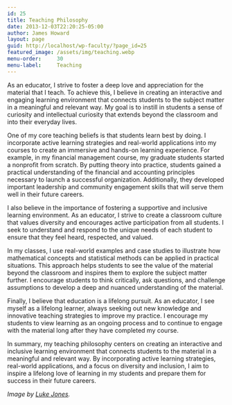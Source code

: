 ```yaml
---
id: 25
title: Teaching Philosophy
date: 2013-12-03T22:20:25-05:00
author: James Howard
layout: page
guid: http://localhost/wp-faculty/?page_id=25
featured_image: /assets/img/teaching.webp
menu-order:     30
menu-label:     Teaching
---
```


As an educator, I strive to foster a deep love and appreciation for
the material that I teach. To achieve this, I believe in creating
an interactive and engaging learning environment that connects
students to the subject matter in a meaningful and relevant way.
My goal is to instill in students a sense of curiosity and intellectual
curiosity that extends beyond the classroom and into their everyday
lives.

One of my core teaching beliefs is that students learn best by
doing. I incorporate active learning strategies and real-world
applications into my courses to create an immersive and hands-on
learning experience. For example, in my financial management course,
my graduate students started a nonprofit from scratch. By putting
theory into practice, students gained a practical understanding of
the financial and accounting principles necessary to launch a
successful organization. Additionally, they developed important
leadership and community engagement skills that will serve them
well in their future careers.

I also believe in the importance of fostering a supportive and
inclusive learning environment. As an educator, I strive to create
a classroom culture that values diversity and encourages active
participation from all students. I seek to understand and respond
to the unique needs of each student to ensure that they feel heard,
respected, and valued.

In my classes, I use real-world examples and case studies to
illustrate how mathematical concepts and statistical methods can
be applied in practical situations. This approach helps students
to see the value of the material beyond the classroom and inspires
them to explore the subject matter further. I encourage students
to think critically, ask questions, and challenge assumptions to
develop a deep and nuanced understanding of the material.

Finally, I believe that education is a lifelong pursuit. As an
educator, I see myself as a lifelong learner, always seeking out
new knowledge and innovative teaching strategies to improve my
practice. I encourage my students to view learning as an ongoing
process and to continue to engage with the material long after they
have completed my course.

In summary, my teaching philosophy centers on creating an interactive
and inclusive learning environment that connects students to the
material in a meaningful and relevant way. By incorporating active
learning strategies, real-world applications, and a focus on diversity
and inclusion, I aim to inspire a lifelong love of learning in my
students and prepare them for success in their future careers.

<!--
## Mathematics

I have taught undergraduate mathematics at the [University of Maryland Global Campus](http://www.umuc.edu) since 2010, when it was called the University of Maryland University College. UMGC's classes are primarily delivered via distance education, though some courses are "hybrid" including a weekly session on campus, usually at the University of Maryland, College Park. At UMGC, I routinely teach the introductory mathematics courses:

*   **MATH 106 Finite Mathematics** A survey of basic business mathematics. This course includes an introduction to mathematical finance (loan and annuity modeling), simple matrix mathematics, linear programming, set theory, and basic probability.
    *   [Fall 2018 (OL4) Syllabus](/assets/docs/MATH_106_7980_Finite_Mathematics_2188_.pdf)
    *   [Spring 2018 (OL1) Syllabus](/assets/docs/MATH-106-Syllabus-Spring-2018-OL1.pdf)
    *   [Fall 2017 (OL4) Syllabus](/assets/docs/MATH-106-Syllabus-Fall-2017-OL4.pdf)
    *   [Spring 2017 (OL1) Syllabus](/assets/docs/MATH-106-Syllabus-Spring-2017-OL1.pdf)
    *   [Summer 2015 (OL3) Syllabus](/assets/docs/MATH-106-Summer-2015-OL3.pdf)
    *   [Summer 2015 (OL1) Syllabus](/assets/docs/MATH-106-Summer-2015-OL1.pdf)
    *   [Spring 2015 (OL4) Syllabus](/assets/docs/MATH-106-Spring-2015-OL4.pdf)
    *   [Fall 2014 (OL4) Syllabus](/assets/docs/MATH-106-Fall-2014-OL4.pdf)
*   **MATH 107 College Algebra** A gentle introduction college-level algebra including equations, inequalities, graphing, and polynomial and exponential equations.
    *   [Summer 2024 (OL1) Syllabus](/assets/docs/MATH_107_6382_College_Algebra_2245_MATH_107_Summer_2024.pdf)
    *   [Spring 2024 (OL3) Syllabus](/assets/docs/MATH_107_7388_College_Algebra_2242_MATH_107_Spring_2024.pdf)
    *   [Fall 2023 (OL3) Syllabus](/assets/docs/MATH_107_7384_College_Algebra_2238_MATH_107_Fall_2023.pdf)
    *   [Fall 2023 (OL1) Syllabus](/assets/docs/MATH_107_6382_College_Algebra_2238_MATH_107_Fall_2023.pdf)
    *   [Summer 2023 (OL1) Syllabus](/assets/docs/MATH_107_6394_College_Algebra_2235_MATH_107_Summer_2023.pdf)
    *   [Spring 2023 (OL3) Syllabus](/assets/docs/MATH_107_7390_College_Algebra_2232_MATH_107_Spring_2023.pdf)
    *   [Spring 2023 (OL1) Syllabus](/assets/docs/MATH_107_6390_College_Algebra_2232_MATH_107_Spring_2023.pdf)
    *   [Fall 2022 (OL3) Syllabus](/assets/docs/MATH_107_7389_College_Algebra_2228_MATH_107_Fall_2022.pdf)
    *   [Fall 2022 (OL1) Syllabus](/assets/docs/MATH_107_6376_College_Algebra_2228_MATH_107_Fall_2022.pdf)
    *   [Spring 2022 (OL3) Syllabus](/assets/docs/MATH_107_7391_College_Algebra_2222_MATH_107_Spring_2022.pdf)
    *   [Spring 2022 (OL1) Syllabus](/assets/docs/MATH_107_6381_College_Algebra_2222_MATH_107_Spring_2022.pdf)
    *   [Fall 2021 (OL3) Syllabus](/assets/docs/MATH_107_7386_College_Algebra_2218_MATH_107_Fall_2021.pdf)
    *   [Fall 2021 (OL1) Syllabus](/assets/docs/MATH_107_6377_College_Algebra_2218_MATH_107_Fall_2021.pdf)
    *   [Spring 2021 (OL1) Syllabus](/assets/docs/MATH_107_6394_College_Algebra_2212_MATH_107_Spring_2021.pdf)
    *   [Fall 2020 (OL3) Syllabus](/assets/docs/MATH_107_7382_College_Algebra_2208_MATH_107_Fall_2020.pdf)
    *   [Fall 2020 (OL2) Syllabus](/assets/docs/MATH_107_6984_College_Algebra_2208_MATH_107_Fall_2020.pdf)
    *   [Summer 2020 (OL1) Syllabus](/assets/docs/MATH_107_6388_College_Algebra_2205_MATH_107_Summer_2020.pdf)
    *   [Spring 2020 (OL1) Syllabus](/assets/docs/MATH-107-Spring-2020-OL1.pdf)
    *   [Fall 2019 (OL4) Syllabus](/assets/docs/MATH-107-Fall-2019-OL4.pdf)
    *   [Fall 2019 (OL4) Syllabus](/assets/docs/MATH-107-Fall-2019-OL1.pdf)
    *   [Spring 2019 (OL1) Syllabus](/assets/docs/MATH-107-Spring-2019-OL1.pdf)
    *   [Summer 2018 (OL3) Syllabus](/assets/docs/UMUC-MATH107-Summer-2018-OL3-Syllabus.pdf)
    *   [Summer 2018 (OL1) Syllabus](/assets/docs/UMUC-MATH107-Summer-2018-OL1-Syllabus.pdf)
    *   [Summer 2017 (OL2) Syllabus](/assets/docs/UMUC-MATH107-Summer-2017-OL2-Syllabus.pdf)
    *   [Summer 2017 (OL1) Syllabus](/assets/docs/UMUC-MATH107-Summer-2017-OL1-Syllabus.pdf)
    *   [Spring 2015 (OL1) Syllabus](/assets/docs/MATH-107-Spring-2015-OL1.pdf)
    *   [Fall 2015 (OL3) Syllabus](/assets/docs/MATH-107-Fall-2015-OL3.pdf)
    *   [Fall 2014 (OL1) Syllabus](/assets/docs/MATH-107-Fall-2014-OL1.pdf)

I have also taught other courses from the mathematics program:

*   **MATH 012 Intermediate Algebra** A development course preparing students for one of the core college-level math courses listed above. This course introduces many algebraic concepts.
    *   [Fall 2018 (OL4) Syllabus](/assets/docs/MATH_012_7982_Intermediate_Algebra_2188_.pdf)
    *   [Spring 2018 (OL4) Syllabus](/assets/docs/MATH-012-Syllabus-Spring-2018-OL4.pdf)
    *   [Spring 2017 (OL4) Syllabus](/assets/docs/MATH012-Syllabus-Spring2017.pdf)
*   **MATH 108 Trigonometry and Analytical Geometry** This course picks up where MATH 107 leaves off and adds trigonometric functions, analysis of triangles and other simple shapes. Some proofs are also introduced.
    *   [Fall 2015 (OL1) Syllabus](/assets/docs/MATH-108-Fall-2015-OL1.pdf)
*   **MATH 115 Pre-Calculus** This course is the contents of MATH 107 and MATH 108 in one semester!
    *   [Summer 2019 (OL1) Syllabus](/assets/docs/MATH-115-Summer-2019-OL1.pdf)
    *   [Fall 2016 (OL4) Syllabus](/assets/docs/MATH-115-Fall-2016-OL4.pdf)
    *   [Fall 2016 (OL1) Syllabus](/assets/docs/MATH-115-Fall-2016-OL1.pdf)
*   **MATH 140 Calculus I** Calculus I is the traditional first semester of calculus. The course teaches limits and derivatives, with a focus on graphing. Finally, this course introduces the integral and sets up Calculus II.
    *   [Spring 2016 (OL2) Syllabus](/assets/docs/MATH-140-Spring-2016-OL2.pdf)

Finally, I have taught courses from our statistics program. We are now down to just STAT 200, but we previously had an array of thematically-linked statistics classes for business, social science, and computer science:

*   **STAT 200 Introduction to Statistics** This is an introduction to applied statistics. Probability, t-tests, and [latex]\chi^2[/latex]-tests are introduced. Application areas are broadly selected from across many different fields.
    *   [Spring 2024 (OL1) Syllabus](/assets/docs/STAT_200_6377_Introduction_to_Statistics_2242_STAT_200_Spring_2024.pdf)
    *   [Summer 2023 (OL1) Syllabus](/assets/docs/STAT_200_6391_Introduction_to_Statistics_2235_STAT_200_Summer_2023.pdf)
    *   [Spring 2020 (OL4) Syllabus](/assets/docs/STAT-200-Spring-2020-OL4.pdf)
    *   [Fall 2017 (OL1) Syllabus](/assets/docs/STAT200-Syllabus-Fall-2017-OL1.pdf)
*   **STAT 230 Introductory Business Statistics** This is is essentially the same as STAT 200, but the examples are drawn primarily from business settings and include production and finance problems. This class has since been discontinued in favor of STAT 200, above, as a generalized statistics course.

## Public Affairs and Management

### The University of New Mexico

For the fall of 2022, I was invited to teach in the the [University of New Mexico master of public administration program](https://spa.unm.edu/).

*   **PADM 596 Research Methods II: Data Analysis** This course covers advanced statistics with a specific application to public management. One interesting feature of this course is an explicit Stata knowledge requirement.
    * [Spring 2023 Syllabus](/assets/docs/PADM596-Syllabus-Spring2023.pdf)
    * [Fall 2022 Syllabus](/assets/docs/PADM596-Syllabus-Fall2022.pdf)

### Baruch College

In the Spring of 2021, I was invited to cover a course for the [Baruch College public and international affairs programs](https://marxe.baruch.cuny.edu/) in the Marxe School of Public and International Affairs.

*   **PAF 503 Research and Analysis II** This course brings forth more advanced research methods with focus on both national and international applications.  We will be using Stata as the core statistical language in this course.
    * [Spring 2022 Syllabus](/assets/docs/PAF9172-Sp22-Syllabus.pdf)
        * [Additional Policies](/assets/docs/PAF9172-Sp22-Syllabus-Policies.pdf)
    * [Fall 2021 Syllabus](/assets/docs/PAF9172-Fa21-Syllabus.pdf)
      * [Additional Policies](/assets/docs/PAF9172-Fa21-Syllabus-Policies.pdf)
    * [Spring 2021 Syllabus](/assets/docs/PAF9172-Sp21-Syllabus.pdf)

### Central Michigan University

In the spring of 2017, I started occasionally teaching in the [Master of Science in Administration](https://www.cmich.edu/Global/Programs/Pages/degrees.aspx?dc=MSA) (MSA) program at [Central Michigan University](https://www.cmich.edu/). It may seem like a long commute, but my courses are taught at Joint Base Andrews, here in Maryland, through the Central Michigan Global Campus initiative. The MSA program is a degree in management focusing on technical administration, drawing on the course content common in both master of public administration and master of business administration programs. I have taught four different courses for Central Michigan.

*   **MSA 600 Foundations of Research Methods in Administration** This course covers the basic research process starting with the scientific method, lit reviews, data collection, analysis, through to research writing. Through this course, a student is well-prepared to design and complete a research project in a government or business setting.
    *   [Spring 2017 Syllabus](/assets/docs/MSA600-Syllabus-Spring2017.pdf)
*   **MSA 607 Program Management in Complex Organizations** This course is a unique course that looks beyond standard project management and looks at the interrelationships of projects inside large and diversified organizations.
    *   [Spring 2025 Syllabus](/assets/docs/MSA607-Syllabus-Spring2025.pdf)
    *   [Fall 2024 Syllabus](/assets/docs/MSA607-Syllabus-Fall2024.pdf)
    *   [Spring 2024 Syllabus](/assets/docs/MSA607-Syllabus-Spring2024.pdf)
    *   [Spring 2023 Syllabus](/assets/docs/MSA607-Syllabus-Spring2023.pdf)
    *   [Fall 2022 Syllabus](/assets/docs/MSA607-Syllabus-Fall2022.pdf)
    *   [Spring 2022 Syllabus](/assets/docs/MSA607-Syllabus-Spring2022.pdf)
    *   [Spring 2021 Syllabus](/assets/docs/MSA607-Syllabus-Spring2021.pdf)
    *   [Spring 2020 Syllabus](/assets/docs/MSA607-Syllabus-Spring2020.pdf)
    *   [Fall 2019 Syllabus](/assets/docs/MSA607-Syllabus-Fall2019.pdf)
    *   [Spring 2019 Syllabus](/assets/docs/MSA607-Syllabus-Spring2019.pdf)
*   **MSA 647 People and Project Administration** This course introduces the nontechnical side of project management. It focuses on communication, principally with stakeholders and within the project team. From this course, students should be able to manage project risk better from a personnel standpoint.
    *   [Summer 2024 Syllabus](/assets/docs/MSA647-Syllabus-Summer2024.pdf)
    *   [Fall 2023 Syllabus](/assets/docs/MSA647-Syllabus-Fall2023.pdf)
    *   [Spring 2023 Syllabus](/assets/docs/MSA647-Syllabus-Spring2023.pdf)
    *   [Fall 2022 Syllabus](/assets/docs/MSA647-Syllabus-Fall2022.pdf)
    *   [Spring 2022 Syllabus](/assets/docs/MSA647-Syllabus-Spring2022.pdf)
    *   [Fall 2020 Syllabus](/assets/docs/MSA647-Syllabus-Fall2020.pdf)
    *   [Summer 2020 Syllabus](/assets/docs/MSA647-Syllabus-Summer2020.pdf)
    *   [Spring 2020 Syllabus](/assets/docs/MSA647-Syllabus-Spring2020.pdf)
    *   [Fall 2018 Syllabus](/assets/docs/MSA647-Syllabus-Fall-2018.pdf)
    *   [Spring 2018 Syllabus](/assets/docs/MSA647-Syllabus-Spring-2018.pdf)
*   **PSC 516 Environmental Politics and Policy** This course explores the nexus between the environment and policymaking.  We are going to look at the applications of politics to environmental questions, how the environment plays into larger political questions, and explore how to communicate environmental concerns in the policy context.
    *   [Fall 2021 Syllabus](/assets/docs/PSC516-Syllabus-Fall-2021.pdf)
    *   [Summer 2021 Syllabus](/assets/docs/PSC516-Syllabus-Summer-2021.pdf)

### The Pennsylvania State University

In the fall of 2018, I was invited to cover a course for the [Penn State master of public administration program](https://harrisburg.psu.edu/public-affairs/public-administration/master-public-administration).

*   **PADM 503 Research Methods** Like MSA 600 at Central Michigan, this course covers the basic research process with a specific application to public management. One interesting feature of this course is an explicit SPSS knowledge requirement.
    *   [Spring 2020 Syllabus](/assets/docs/PADM-503-Spring-2020.pdf)
    *   [Summer 2019 Syllabus](/assets/docs/PADM-503-Summer-2019.pdf)
    *   [Fall 2018 Syllabus](/assets/docs/PADM503-Syllabus-Fall2018.pdf)

### University of Baltimore

During the spring of 2014, the [University of Baltimore's](http://www.ubalt.edu) School of Public and International Affairs invited me to teach in their [master of public administration program](http://www.ubalt.edu/cpa/graduate-programs-and-certificates/degree-programs/master-of-public-administration/). I taught for the following three semesters and taught courses over two years from the budgeting and fiscal administration track:

*   **PUAD 701 Public Administration and Public Finance** This course will consider the economic impacts of governmental policies, especially at the state and local level.
    *   [Fall 2015 Syllabus](/assets/docs/PUAD701-Syllabus-2015Rev.pdf)
    *   [Fall 2014 Syllabus](/assets/docs/PUAD701-Syllabus-2014.pdf)
*   **PUAD 702 Public Financial Management** A discussion of public financial management, including debt management, accounting policies, performance management, and accountability. This discussion should extend beyond the introductory graduate-level course on budgeting.
    *   [Spring 2015 Syllabus](/assets/docs/PUAD702-Syllabus-2015.pdf)
    *   [Spring 2014 Syllabus](/assets/docs/PUAD702-Syllabus-2014.pdf)

-->

_Image by [Luke Jones](https://www.flickr.com/photos/befuddledsenses/9379803665)._
